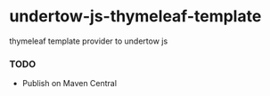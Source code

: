 # undertow-js-thymeleaf-template

thymeleaf template provider to undertow js

### TODO
* Publish on Maven Central
